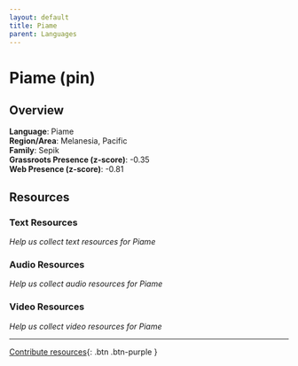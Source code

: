 ```yaml
---
layout: default
title: Piame
parent: Languages
---
```


# Piame (pin)

## Overview

**Language**: Piame  
**Region/Area**: Melanesia, Pacific  
**Family**: Sepik  
**Grassroots Presence (z-score)**: -0.35  
**Web Presence (z-score)**: -0.81  

## Resources

### Text Resources
*Help us collect text resources for Piame*

### Audio Resources
*Help us collect audio resources for Piame*

### Video Resources
*Help us collect video resources for Piame*

---

[Contribute resources](https://forms.office.com/e/1SfLJx3u1r){: .btn .btn-purple }
